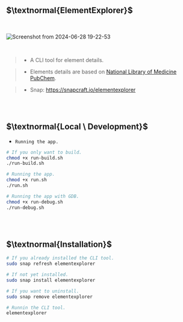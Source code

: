 ## $\textnormal{ElementExplorer}$

<br />

![Screenshot from 2024-06-28 19-22-53](https://github.com/kentlouisetonino/elementexplorer/assets/69438999/55068266-70b3-48cd-a8c8-047a2e4d29ce)

<br />

> - A CLI tool for element details.

> - Elements details are based on [National Library of Medicine PubChem](https://pubchem.ncbi.nlm.nih.gov/ptable/).

> - Snap: https://snapcraft.io/elementexplorer

<br />
<br />



## $\textnormal{Local \ Development}$

- `Running the app.`

```sh
# If you only want to build.
chmod +x run-build.sh
./run-build.sh

# Running the app.
chmod +x run.sh
./run.sh

# Running the app with GDB.
chmod +x run-debug.sh
./run-debug.sh
```

<br />
<br />



## $\textnormal{Installation}$

```sh
# If you already installed the CLI tool.
sudo snap refresh elementexplorer

# If not yet installed.
sudo snap install elementexplorer

# If you want to uninstall.
sudo snap remove elementexplorer

# Runnin the CLI tool.
elementexplorer
```
